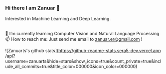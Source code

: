 ### Hi there I am Zanuar 👋

<!--
**zanuarts/zanuarts** is a ✨ _special_ ✨ repository because its `README.md` (this file) appears on your GitHub profile.

Here are some ideas to get you started:

- 🔭 I’m currently working on ...
- 🌱 I’m currently learning ...
- 👯 I’m looking to collaborate on ...
- 🤔 I’m looking for help with ...
- 💬 Ask me about ...
- 📫 How to reach me: ...
- 😄 Pronouns: ...
- ⚡ Fun fact: ...
-->

Interested in Machine Learning and Deep Learning.

<br>🌱 I’m currently learning Computer Vision and Natural Language Processing
<br>📫 How to reach me: Just send me email to zanuar.er@gmail.com !

![Zanuarts's github stats](https://github-readme-stats.sera5-dev.vercel.app
/api?username=zanuarts&hide=stars&show_icons=true&count_private=true&include_all_commits=true&title_color=000000&icon_color=000000)
